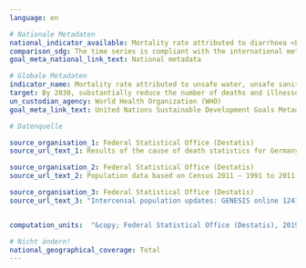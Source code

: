 ```yaml
---
language: en

# Nationale Metadaten
national_indicator_available: Mortality rate attributed to diarrhoea <br> Mortality rate attributed to intestinal nematode infections <br> Mortality rate attributed to protein-energy malnutrition
comparison_sdg: The time series is compliant with the international metadata description.
goal_meta_national_link_text: National metadata

# Globale Metadaten
indicator_name: Mortality rate attributed to unsafe water, unsafe sanitation and lack of hygiene (exposure to unsafe Water, Sanitation and Hygiene for All (WASH) services)
target: By 2030, substantially reduce the number of deaths and illnesses from hazardous chemicals and air, water and soil pollution and contamination
un_custodian_agency: World Health Organization (WHO)
goal_meta_link_text: United Nations Sustainable Development Goals Metadata

# Datenquelle

source_organisation_1: Federal Statistical Office (Destatis)
source_url_text_1: Results of the cause of death statistics for Germany, detailed 4-digit codes of ICD-10 classification (Only available in German)

source_organisation_2: Federal Statistical Office (Destatis)
source_url_text_2: Population data based on Census 2011 – 1991 to 2011 (Only available in German)

source_organisation_3: Federal Statistical Office (Destatis)
source_url_text_3: "Intercensal population updates: GENESIS online 12411-0003"


computation_units:  "&copy; Federal Statistical Office (Destatis), 2019"

# Nicht ändern!
national_geographical_coverage: Total
---
```

